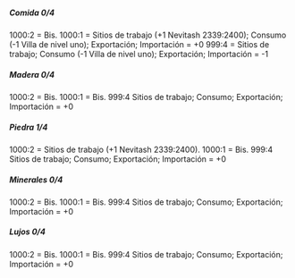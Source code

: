 ##### Comida 0/4
1000:2 = Bis.
1000:1 = Sitios de trabajo (+1 Nevitash 2339:2400); Consumo (-1 Villa de nivel uno); Exportación; Importación = +0
999:4 = Sitios de trabajo; Consumo (-1 Villa de nivel uno); Exportación; Importación = -1

##### Madera 0/4
1000:2 = Bis.
1000:1 = Bis.
999:4 Sitios de trabajo; Consumo; Exportación; Importación = +0

##### Piedra 1/4
1000:2 = Sitios de trabajo (+1 Nevitash 2339:2400).
1000:1 = Bis.
999:4 Sitios de trabajo; Consumo; Exportación; Importación = +0

##### Minerales 0/4
1000:2 = Bis.
1000:1 = Bis.
999:4 Sitios de trabajo; Consumo; Exportación; Importación = +0

##### Lujos 0/4
1000:2 = Bis.
1000:1 = Bis.
999:4 Sitios de trabajo; Consumo; Exportación; Importación = +0